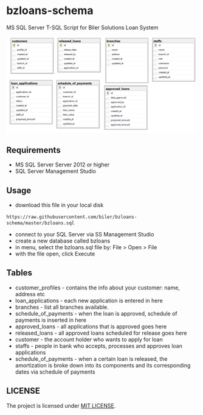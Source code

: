 # bzloans-schema
MS SQL Server T-SQL Script for Biler Solutions Loan System


![Entity Relationship Diagram](erd.png?raw=true "ERD")

## Requirements

* MS SQL Server Server 2012 or higher
* SQL Server Management Studio

## Usage


- download this file in your local disk
```
https://raw.githubusercontent.com/biler/bzloans-schema/master/bzloans.sql
```
- connect to your SQL Server via SS Management Studio
- create a new database called bzloans
- in menu, select the bzloans.sql file by:  File > Open > File
- with the file open, click Execute

## Tables

* customer_profiles - contains the info about your customer: name, address etc
* loan_applications - each new application is entered in here
* branches - list all branches available.
* schedule_of_payments - when the loan is approved, schedule of payments is inserted in here
* approved_loans - all applications that is approved goes here
* released_loans - all approved loans scheduled for release goes here
* customer - the account holder who wants to apply for loan
* staffs - people in bank who accepts, processes and approves loan applications
* schedule_of_payments - when a certain loan is released, the amortization is broke down into its components and its corresponding dates via schedule of payments

## LICENSE

The project is licensed under [MIT LICENSE](MIT.md).
